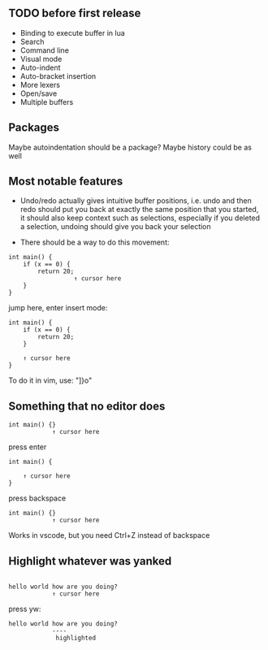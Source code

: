 ## TODO before first release

* Binding to execute buffer in lua
* Search
* Command line
* Visual mode
* Auto-indent
* Auto-bracket insertion
* More lexers
* Open/save
* Multiple buffers

## Packages

Maybe autoindentation should be a package?
Maybe history could be as well

## Most notable features

* Undo/redo actually gives intuitive buffer positions, i.e.
  undo and then redo should put you back at exactly the same
  position that you started, it should also keep context such
  as selections, especially if you deleted a selection, undoing
  should give you back your selection

* There should be a way to do this movement:

```
int main() {
    if (x == 0) {
        return 20;
                  ↑ cursor here
    }
}
```

jump here, enter insert mode:

```
int main() {
    if (x == 0) {
        return 20;
    }
    
    ↑ cursor here
}
```

To do it in vim, use: "]}o"

## Something that no editor does

```
int main() {}
            ↑ cursor here
```
press enter
```
int main() {
    
    ↑ cursor here
}
```
press backspace
```
int main() {}
            ↑ cursor here
```

Works in vscode, but you need Ctrl+Z instead
of backspace

## Highlight whatever was yanked

```

hello world how are you doing?
            ↑ cursor here
```

press yw:

```
hello world how are you doing?
            ----
             highlighted
```
